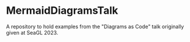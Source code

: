 # MermaidDiagramsTalk
A repository to hold examples from the "Diagrams as Code" talk originally given at SeaGL 2023.
